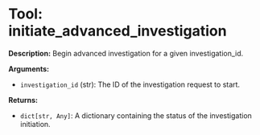 # Tool: initiate_advanced_investigation

**Description:** Begin advanced investigation for a given investigation_id.

**Arguments:**

*   `investigation_id` (str): The ID of the investigation request to start.

**Returns:**

*   `dict[str, Any]`: A dictionary containing the status of the investigation initiation.
